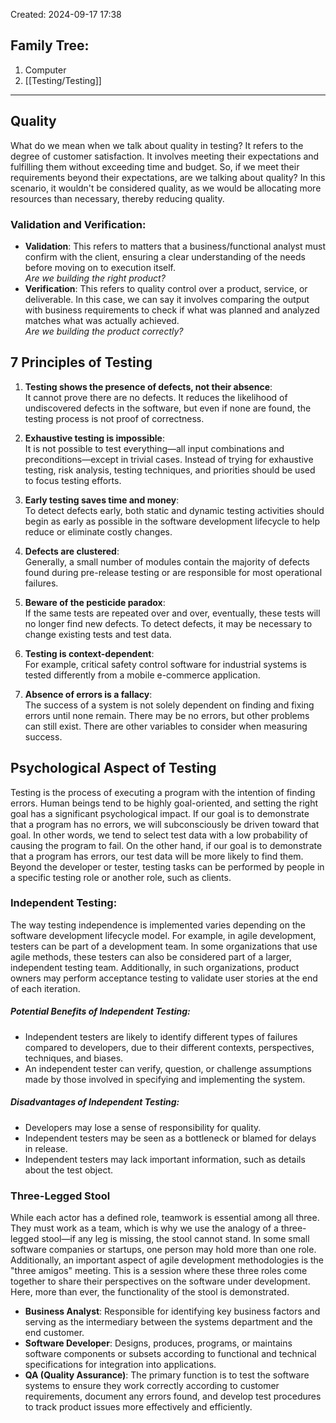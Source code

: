 Created: 2024-09-17 17:38
## Family Tree:
1. Computer
2. [[Testing/Testing]]
-- -
## Quality
What do we mean when we talk about quality in testing? It refers to the degree of customer satisfaction. It involves meeting their expectations and fulfilling them without exceeding time and budget.
So, if we meet their requirements beyond their expectations, are we talking about quality? In this scenario, it wouldn't be considered quality, as we would be allocating more resources than necessary, thereby reducing quality.
### Validation and Verification:
- **Validation**: This refers to matters that a business/functional analyst must confirm with the client, ensuring a clear understanding of the needs before moving on to execution itself.  
    _Are we building the right product?_
- **Verification**: This refers to quality control over a product, service, or deliverable. In this case, we can say it involves comparing the output with business requirements to check if what was planned and analyzed matches what was actually achieved.  
    _Are we building the product correctly?_
## 7 Principles of Testing
1. **Testing shows the presence of defects, not their absence**:  
    It cannot prove there are no defects. It reduces the likelihood of undiscovered defects in the software, but even if none are found, the testing process is not proof of correctness.

2. **Exhaustive testing is impossible**:  
    It is not possible to test everything—all input combinations and preconditions—except in trivial cases. Instead of trying for exhaustive testing, risk analysis, testing techniques, and priorities should be used to focus testing efforts.

3. **Early testing saves time and money**:  
    To detect defects early, both static and dynamic testing activities should begin as early as possible in the software development lifecycle to help reduce or eliminate costly changes.

4. **Defects are clustered**:  
    Generally, a small number of modules contain the majority of defects found during pre-release testing or are responsible for most operational failures.

5. **Beware of the pesticide paradox**:  
    If the same tests are repeated over and over, eventually, these tests will no longer find new defects. To detect defects, it may be necessary to change existing tests and test data.

6. **Testing is context-dependent**:  
    For example, critical safety control software for industrial systems is tested differently from a mobile e-commerce application.

7. **Absence of errors is a fallacy**:  
    The success of a system is not solely dependent on finding and fixing errors until none remain. There may be no errors, but other problems can still exist. There are other variables to consider when measuring success.
## Psychological Aspect of Testing
Testing is the process of executing a program with the intention of finding errors. Human beings tend to be highly goal-oriented, and setting the right goal has a significant psychological impact. If our goal is to demonstrate that a program has no errors, we will subconsciously be driven toward that goal. In other words, we tend to select test data with a low probability of causing the program to fail.
On the other hand, if our goal is to demonstrate that a program has errors, our test data will be more likely to find them.
Beyond the developer or tester, testing tasks can be performed by people in a specific testing role or another role, such as clients.
### Independent Testing:
The way testing independence is implemented varies depending on the software development lifecycle model. For example, in agile development, testers can be part of a development team. In some organizations that use agile methods, these testers can also be considered part of a larger, independent testing team. Additionally, in such organizations, product owners may perform acceptance testing to validate user stories at the end of each iteration.
##### Potential Benefits of Independent Testing:
- Independent testers are likely to identify different types of failures compared to developers, due to their different contexts, perspectives, techniques, and biases.
- An independent tester can verify, question, or challenge assumptions made by those involved in specifying and implementing the system.
##### Disadvantages of Independent Testing:
- Developers may lose a sense of responsibility for quality.
- Independent testers may be seen as a bottleneck or blamed for delays in release.
- Independent testers may lack important information, such as details about the test object.
### Three-Legged Stool
While each actor has a defined role, teamwork is essential among all three. They must work as a team, which is why we use the analogy of a three-legged stool—if any leg is missing, the stool cannot stand.
In some small software companies or startups, one person may hold more than one role. Additionally, an important aspect of agile development methodologies is the "three amigos" meeting. This is a session where these three roles come together to share their perspectives on the software under development. Here, more than ever, the functionality of the stool is demonstrated.
- **Business Analyst**: Responsible for identifying key business factors and serving as the intermediary between the systems department and the end customer.
- **Software Developer**: Designs, produces, programs, or maintains software components or subsets according to functional and technical specifications for integration into applications.
- **QA (Quality Assurance)**: The primary function is to test the software systems to ensure they work correctly according to customer requirements, document any errors found, and develop test procedures to track product issues more effectively and efficiently.